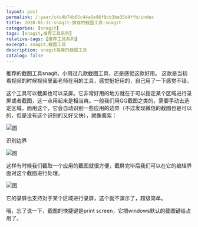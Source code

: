 ```yaml
---
layout: post
permalink: /:year/c4c4b74b65c44a6e96f9cb3be35d4ffb/index
title: 2020-01-31-snagit-推荐的截图工具-snagit
categories: [snagit]
tags: [snagit,推荐工具系列]
relative-tags: [推荐工具系列]
excerpt: snagit,截图工具
description: snagit推荐的截图工具
catalog: false
---
```


推荐的截图工具snagit，小用过几款截图工具，还是感觉这款好用。
这款是当初看视频的时候视频里面老师在用的工具，感觉挺好用的，自己用了一下感觉不错。

这个工具可以截屏也可以录屏。它非常好用的地方就在于可以指定某个区域进行录屏或者截图，这一点用起来是相当爽。一般我们用QQ截图之类的，需要手动去选定区域，而用这个，它会自动识别一些应用的边界（不过发现微信的截图也是可以的，但是没有这个识别的又好又快），就像酱紫：

![图](https://gitee.com/linxingyang/at-2020-10-02-image/raw/master/image/S-snagit/image/2020-01-31/01.jpg)

识别边界

![图](https://gitee.com/linxingyang/at-2020-10-02-image/raw/master/image/S-snagit/image/2020-01-31/02.jpg)

这样有时候我们截取一个应用的截图就很方便，截屏完毕后我们可以在它的编辑界面对这个截图进行处理。

![图](https://gitee.com/linxingyang/at-2020-10-02-image/raw/master/image/S-snagit/image/2020-01-31/04.png)



它的录屏也支持对于某个区域进行录屏，这个就不演示了，超级简单。

哦，忘了说一下，截图的快捷键是print screen，它把windows默认的截图键给占用了。
